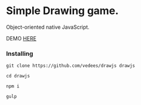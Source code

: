 <h1>Simple Drawing game.</h1>
<p>
Object-oriented native JavaScript.
</p>
<p>
  DEMO <a href="https://vedees.github.io/drawjs/build" target="_blank">HERE</a>
</p>

<h3>Installing</h3>

```
git clone https://github.com/vedees/drawjs drawjs
```
```
cd drawjs
```
```
npm i
```
```
gulp
```
